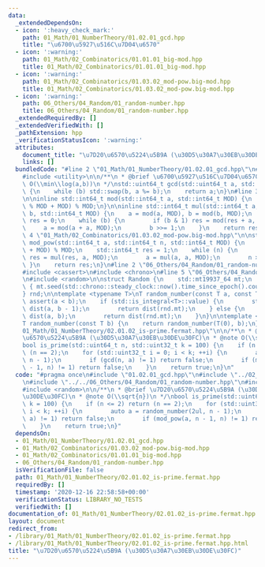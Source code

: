 ```yaml
---
data:
  _extendedDependsOn:
  - icon: ':heavy_check_mark:'
    path: 01_Math/01_NumberTheory/01.02.01_gcd.hpp
    title: "\u6700\u5927\u516C\u7D04\u6570"
  - icon: ':warning:'
    path: 01_Math/02_Combinatorics/01.01.01_big-mod.hpp
    title: 01_Math/02_Combinatorics/01.01.01_big-mod.hpp
  - icon: ':warning:'
    path: 01_Math/02_Combinatorics/01.03.02_mod-pow.big-mod.hpp
    title: 01_Math/02_Combinatorics/01.03.02_mod-pow.big-mod.hpp
  - icon: ':warning:'
    path: 06_Others/04_Random/01_random-number.hpp
    title: 06_Others/04_Random/01_random-number.hpp
  _extendedRequiredBy: []
  _extendedVerifiedWith: []
  _pathExtension: hpp
  _verificationStatusIcon: ':warning:'
  attributes:
    document_title: "\u7D20\u6570\u5224\u5B9A (\u30D5\u30A7\u30EB\u30DE\u30FC)"
    links: []
  bundledCode: "#line 2 \"01_Math/01_NumberTheory/01.02.01_gcd.hpp\"\n#include <cstdint>\n\
    #include <utility>\n\n/**\n * @brief \u6700\u5927\u516C\u7D04\u6570\n * @note\
    \ O(\\min\\log(a,b))\n */\nstd::uint64_t gcd(std::uint64_t a, std::uint64_t b)\
    \ {\n    while (b) std::swap(b, a %= b);\n    return a;\n}\n#line 3 \"01_Math/02_Combinatorics/01.01.01_big-mod.hpp\"\
    \n\ninline std::int64_t mod(std::int64_t a, std::int64_t MOD) {\n    return (a\
    \ % MOD + MOD) % MOD;\n}\n\ninline std::int64_t mul(std::int64_t a, std::int64_t\
    \ b, std::int64_t MOD) {\n    a = mod(a, MOD), b = mod(b, MOD);\n    std::int64_t\
    \ res = 0;\n    while (b) {\n        if (b & 1) res = mod(res + a, MOD);\n   \
    \     a = mod(a + a, MOD);\n        b >>= 1;\n    }\n    return res;\n}\n#line\
    \ 4 \"01_Math/02_Combinatorics/01.03.02_mod-pow.big-mod.hpp\"\n\nstd::int64_t\
    \ mod_pow(std::int64_t a, std::int64_t n, std::int64_t MOD) {\n    a = (a % MOD\
    \ + MOD) % MOD;\n    std::int64_t res = 1;\n    while (n) {\n        if (n & 1)\
    \ res = mul(res, a, MOD);\n        a = mul(a, a, MOD);\n        n >>= 1;\n   \
    \ }\n    return res;\n}\n#line 2 \"06_Others/04_Random/01_random-number.hpp\"\n\
    #include <cassert>\n#include <chrono>\n#line 5 \"06_Others/04_Random/01_random-number.hpp\"\
    \n#include <random>\n\nstruct Random {\n    std::mt19937_64 mt;\n    Random()\
    \ { mt.seed(std::chrono::steady_clock::now().time_since_epoch().count()); }\n\
    } rnd;\n\ntemplate <typename T>\nT random_number(const T a, const T b) {\n   \
    \ assert(a < b);\n    if (std::is_integral<T>::value) {\n        std::uniform_int_distribution<T>\
    \ dist(a, b - 1);\n        return dist(rnd.mt);\n    } else {\n        std::uniform_real_distribution<>\
    \ dist(a, b);\n        return dist(rnd.mt);\n    }\n}\n\ntemplate <typename T>\n\
    T random_number(const T b) {\n    return random_number(T(0), b);\n}\n#line 7 \"\
    01_Math/01_NumberTheory/02.01.02_is-prime.fermat.hpp\"\n\n/**\n * @brief \u7D20\
    \u6570\u5224\u5B9A (\u30D5\u30A7\u30EB\u30DE\u30FC)\n * @note O(\\sqrt{n})\n */\n\
    bool is_prime(std::uint64_t n, std::uint32_t k = 100) {\n    if (n <= 2) return\
    \ (n == 2);\n    for (std::uint32_t i = 0; i < k; ++i) {\n        auto a = random_number(2ul,\
    \ n - 1);\n        if (gcd(n, a) != 1) return false;\n        if (mod_pow(a, n\
    \ - 1, n) != 1) return false;\n    }\n    return true;\n}\n"
  code: "#pragma once\n#include \"01.02.01_gcd.hpp\"\n#include \"../02_Combinatorics/01.03.02_mod-pow.big-mod.hpp\"\
    \n#include \"../../06_Others/04_Random/01_random-number.hpp\"\n#include <cstdint>\n\
    #include <random>\n\n/**\n * @brief \u7D20\u6570\u5224\u5B9A (\u30D5\u30A7\u30EB\
    \u30DE\u30FC)\n * @note O(\\sqrt{n})\n */\nbool is_prime(std::uint64_t n, std::uint32_t\
    \ k = 100) {\n    if (n <= 2) return (n == 2);\n    for (std::uint32_t i = 0;\
    \ i < k; ++i) {\n        auto a = random_number(2ul, n - 1);\n        if (gcd(n,\
    \ a) != 1) return false;\n        if (mod_pow(a, n - 1, n) != 1) return false;\n\
    \    }\n    return true;\n}"
  dependsOn:
  - 01_Math/01_NumberTheory/01.02.01_gcd.hpp
  - 01_Math/02_Combinatorics/01.03.02_mod-pow.big-mod.hpp
  - 01_Math/02_Combinatorics/01.01.01_big-mod.hpp
  - 06_Others/04_Random/01_random-number.hpp
  isVerificationFile: false
  path: 01_Math/01_NumberTheory/02.01.02_is-prime.fermat.hpp
  requiredBy: []
  timestamp: '2020-12-16 22:58:58+00:00'
  verificationStatus: LIBRARY_NO_TESTS
  verifiedWith: []
documentation_of: 01_Math/01_NumberTheory/02.01.02_is-prime.fermat.hpp
layout: document
redirect_from:
- /library/01_Math/01_NumberTheory/02.01.02_is-prime.fermat.hpp
- /library/01_Math/01_NumberTheory/02.01.02_is-prime.fermat.hpp.html
title: "\u7D20\u6570\u5224\u5B9A (\u30D5\u30A7\u30EB\u30DE\u30FC)"
---
```

